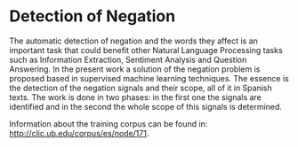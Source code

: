 # Detection of Negation

The automatic detection of negation and the words they affect is an important task that could benefit other Natural Language Processing tasks such as Information Extraction, Sentiment Analysis and Question Answering. In the present work a solution of the negation problem is proposed based in supervised machine learning techniques. The essence is the detection of the negation signals and their scope, all of it in Spanish texts. The work is done in two phases: in the first one the signals are identified and in the second the whole scope of this signals is determined.

Information about the training corpus can be found in: <http://clic.ub.edu/corpus/es/node/171>.
